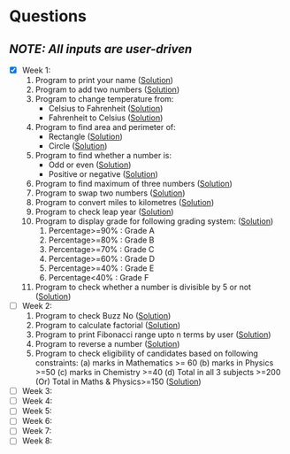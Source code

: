 # Questions
## _**NOTE**: All inputs are user-driven_

- [x] Week 1:
   1. Program to print your name ([Solution](https://github.com/kangsabaniksouvik/Java-Programs/blob/main/Solutions/displayName.java))
   2. Program to add two numbers ([Solution](https://github.com/kangsabaniksouvik/Java-Programs/blob/main/Solutions/addition.java))
   3. Program to change temperature from:
      * Celsius to Fahrenheit ([Solution](https://github.com/kangsabaniksouvik/Java-Programs/blob/main/Solutions/CtoF.java))
      * Fahrenheit to Celsius ([Solution](https://github.com/kangsabaniksouvik/Java-Programs/blob/main/Solutions/FtoC.java))
   4. Program to find area and perimeter of:
      * Rectangle ([Solution](https://github.com/kangsabaniksouvik/Java-Programs/blob/main/Solutions/ar_peri_rectangle.java))
      * Circle ([Solution](https://github.com/kangsabaniksouvik/Java-Programs/blob/main/Solutions/ar_peri_circle.java))
   5. Program to find whether a number is:
      * Odd or even ([Solution](https://github.com/kangsabaniksouvik/Java-Programs/blob/main/Solutions/odd_even.java))
      * Positive or negative ([Solution](https://github.com/kangsabaniksouvik/Java-Programs/blob/main/Solutions/pos_neg.java))
   6. Program to find maximum of three numbers ([Solution](https://github.com/kangsabaniksouvik/Java-Programs/blob/main/Solutions/max_of_three.java))
   7. Program to swap two numbers ([Solution](https://github.com/kangsabaniksouvik/Java-Programs/blob/main/Solutions/swapping.java))
   8. Program to convert miles to kilometres ([Solution](https://github.com/kangsabaniksouvik/Java-Programs/blob/main/Solutions/mile_to_km.java))
   9. Program to check leap year ([Solution](https://github.com/kangsabaniksouvik/Java-Programs/blob/main/Solutions/leap_year.java))
   10. Program to display grade for following grading system: ([Solution](https://github.com/kangsabaniksouvik/Java-Programs/blob/main/Solutions/grade.java))
         1. Percentage>=90% : Grade A 
         2. Percentage>=80% : Grade B 
         3. Percentage>=70% : Grade C 
         4. Percentage>=60% : Grade D 
         5. Percentage>=40% : Grade E 
         6. Percentage<40% : Grade F
   11. Program to check whether a number is divisible by 5 or not ([Solution](https://github.com/kangsabaniksouvik/Java-Programs/blob/main/Solutions/divisibility.java))
- [ ] Week 2:
   1. Program to check Buzz No ([Solution](https://github.com/kangsabaniksouvik/Java-Programs/blob/main/Solutions/buzz.java))
   2. Program to calculate factorial ([Solution](https://github.com/kangsabaniksouvik/Java-Programs/blob/main/Solutions/factorial.java))
   3. Program to print Fibonacci range upto n terms by user ([Solution](https://github.com/kangsabaniksouvik/Java-Programs/blob/main/Solutions/fibonacci.java))
   4. Program to reverse a number ([Solution](https://github.com/kangsabaniksouvik/Java-Programs/blob/main/Solutions/reverse.java))
   5. Program to check eligibility of candidates based on following constraints: 
      (a) marks in Mathematics >= 60 
      (b) marks in Physics >=50
      (c) marks in Chemistry >=40 
      (d) Total in all 3 subjects >=200
         (Or)
           Total in Maths & Physics>=150 ([Solution](https://github.com/kangsabaniksouvik/Java-Programs/blob/main/Solutions/eligibility.java))
- [ ] Week 3:
- [ ] Week 4:
- [ ] Week 5:
- [ ] Week 6:
- [ ] Week 7:
- [ ] Week 8:
